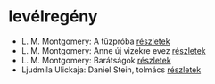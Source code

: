 # levélregény

- L. M. Montgomery: A tűzpróba [részletek](_details/%7Bopf.creator%7D.md#id_493)
- L. M. Montgomery: Anne új vizekre evez [részletek](_details/%7Bopf.creator%7D.md#id_489)
- L. M. Montgomery: Barátságok [részletek](_details/%7Bopf.creator%7D.md#id_494)
- Ljudmila Ulickaja: Daniel Stein, tolmács [részletek](_details/%7Bopf.creator%7D.md#id_1285)
